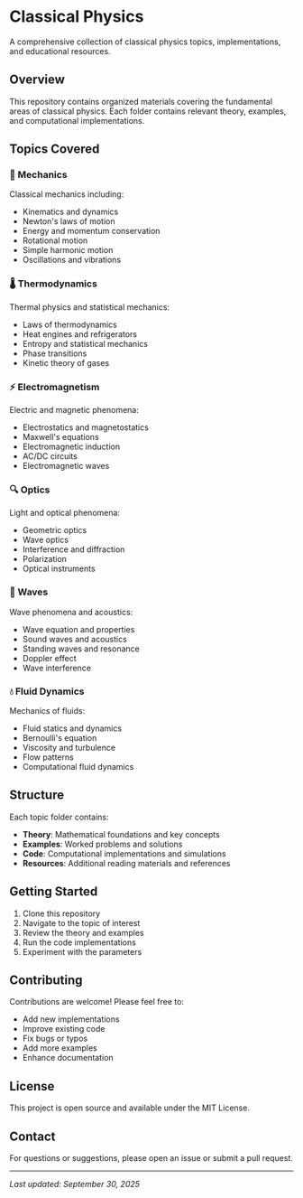 # Classical Physics

A comprehensive collection of classical physics topics, implementations, and educational resources.

## Overview

This repository contains organized materials covering the fundamental areas of classical physics. Each folder contains relevant theory, examples, and computational implementations.

## Topics Covered

### 🔧 Mechanics
Classical mechanics including:
- Kinematics and dynamics
- Newton's laws of motion
- Energy and momentum conservation
- Rotational motion
- Simple harmonic motion
- Oscillations and vibrations

### 🌡️ Thermodynamics
Thermal physics and statistical mechanics:
- Laws of thermodynamics
- Heat engines and refrigerators
- Entropy and statistical mechanics
- Phase transitions
- Kinetic theory of gases

### ⚡ Electromagnetism
Electric and magnetic phenomena:
- Electrostatics and magnetostatics
- Maxwell's equations
- Electromagnetic induction
- AC/DC circuits
- Electromagnetic waves

### 🔍 Optics
Light and optical phenomena:
- Geometric optics
- Wave optics
- Interference and diffraction
- Polarization
- Optical instruments

### 🌊 Waves
Wave phenomena and acoustics:
- Wave equation and properties
- Sound waves and acoustics
- Standing waves and resonance
- Doppler effect
- Wave interference

### 💧 Fluid Dynamics
Mechanics of fluids:
- Fluid statics and dynamics
- Bernoulli's equation
- Viscosity and turbulence
- Flow patterns
- Computational fluid dynamics

## Structure

Each topic folder contains:
- **Theory**: Mathematical foundations and key concepts
- **Examples**: Worked problems and solutions
- **Code**: Computational implementations and simulations
- **Resources**: Additional reading materials and references

## Getting Started

1. Clone this repository
2. Navigate to the topic of interest
3. Review the theory and examples
4. Run the code implementations
5. Experiment with the parameters

## Contributing

Contributions are welcome! Please feel free to:
- Add new implementations
- Improve existing code
- Fix bugs or typos
- Add more examples
- Enhance documentation

## License

This project is open source and available under the MIT License.

## Contact

For questions or suggestions, please open an issue or submit a pull request.

---

*Last updated: September 30, 2025*
